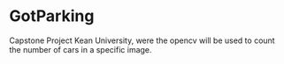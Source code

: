 # GotParking
Capstone Project Kean University, were the opencv will be used to count the number of cars in a specific image.

